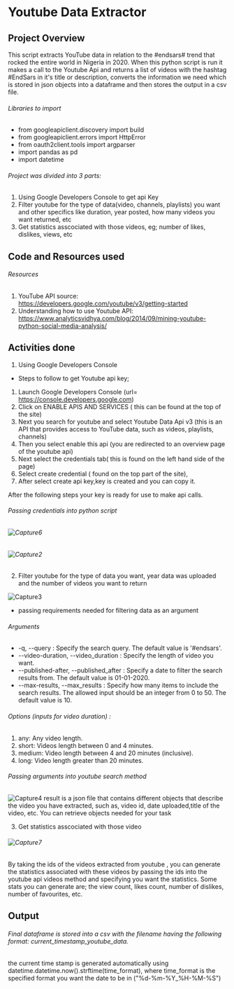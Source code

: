# Youtube Data Extractor
## Project Overview
This script extracts YouTube data in relation to the #endsars# trend that rocked the entire world in Nigeria in 2020. When this python script is run it makes a call to the Youtube Api and returns a list of videos with the hashtag #EndSars in it's title or description,  converts the information we need which is stored in json objects into a dataframe and then stores the output in a csv file.

###### Libraries to import
- from googleapiclient.discovery import build
- from googleapiclient.errors import HttpError
- from oauth2client.tools import argparser
- import pandas as pd
- import datetime

###### Project was divided into 3 parts:
1. Using Google Developers Console to get api Key 
2. Filter youtube for the type of data(video, channels, playlists) you want and other specifics like duration, year posted, how many videos you want returned, etc
3. Get statistics asscociated with those videos, eg; number of likes, dislikes, views, etc

## Code and Resources used 
###### Resources 
1. YouTube API source: https://developers.google.com/youtube/v3/getting-started 
2. Understanding how to use Youtube API: https://www.analyticsvidhya.com/blog/2014/09/mining-youtube-python-social-media-analysis/

## Activities done 
1. Using Google Developers Console

- Steps to follow to get Youtube api key;
1. Launch Google Developers Console (url= https://console.developers.google.com)
2. Click on ENABLE APIS AND SERVICES ( this can be found at the top of the site)
3. Next you search for youtube and select Youtube Data Api v3 (this is an API that provides access to YouTube data, such as videos, playlists, channels)
4. Then you select enable this api (you are redirected to an overview page of the youtube api)
5. Next select the credentials tab( this is found on the left hand side of the page)
6. Select create credential ( found on the top part of the site), 
7. After select create api key,key is created and you can copy it.

After the following steps your key is ready for use to make api calls.

######  Passing credentials into python script

###### ![Capture6](https://user-images.githubusercontent.com/65185008/120343032-350b5d00-c2ad-11eb-803f-f055463706f2.PNG)
###### ![Capture2](https://user-images.githubusercontent.com/65185008/120339166-ba8d0e00-c2a9-11eb-83bf-4c30913c007e.PNG)

2. Filter youtube for the type of data you want, year data was uploaded and the number of videos you want to return

![Capture3](https://user-images.githubusercontent.com/65185008/120339744-3a1add00-c2aa-11eb-977a-aafc4775c1b9.PNG)
- passing requirements needed for filtering data as an argument
###### Arguments
- -q, --query : Specify the search query. The default value is '#endsars'.
- --video-duration, --video_duration : Specify the length of video you want.
- --published-after, --published_after : Specify a date to filter the search results from. The default value is 01-01-2020.
- --max-results, --max_results : Specify how many items to include the search results. The allowed input should be an integer from 0 to 50. The default value is 10.

###### Options (inputs for video duration) :
1. any: Any video length.
2. short: Videos length between 0 and 4 minutes.
3. medium: Video length between 4 and 20 minutes (inclusive).
4. long: Video length greater than 20 minutes.

###### Passing arguments into youtube search method
![Capture4](https://user-images.githubusercontent.com/65185008/120342027-4142ea80-c2ac-11eb-879d-7731f8e2eb55.PNG)
result is a json file that contains different objects that describe the video you have extracted, such as, video id, date uploaded,title of the video, etc. You can retrieve objects needed for your task 

3. Get statistics asscociated with those video
###### ![Capture7](https://user-images.githubusercontent.com/65185008/120343751-d397be00-c2ad-11eb-9881-5f6dc157ca94.PNG)
By taking the ids of the videos extracted from youtube , you can generate the statistics associated with these videos by passing the ids into the youtube api videos method and specifying you want the statistics. Some stats you can generate are; the view count, likes count, number of dislikes, number of favourites, etc.


## Output
###### Final dataframe is stored into a csv with the filename having the following format: current_timestamp_youtube_data.
the current time stamp is generated automatically using datetime.datetime.now().strftime(time_format), where time_format is the specified format you want the date to be in ("%d-%m-%Y_%H-%M-%S") 












